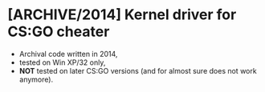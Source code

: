 # [ARCHIVE/2014] Kernel driver for CS:GO cheater
- Archival code written in 2014,
- tested on Win XP/32 only,
- **NOT** tested on later CS:GO versions (and for almost sure does not work anymore).


